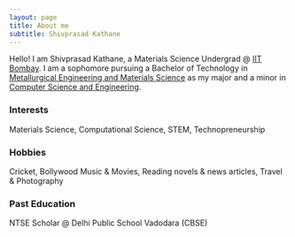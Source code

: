 ```yaml
---
layout: page
title: About me
subtitle: Shivprasad Kathane
---
```


Hello! I am Shivprasad Kathane, a Materials Science Undergrad @ [IIT Bombay](http://www.iitb.ac.in). I am a sophomore pursuing a Bachelor of Technology in [Metallurgical Engineering and Materials Science](http://www.iitb.ac.in/mems/en) as my major and a minor in [Computer Science and Engineering](http://www.cse.iitb.ac.in).

### Interests
Materials Science, Computational Science, STEM, Technopreneurship

### Hobbies
Cricket, Bollywood Music & Movies, Reading novels & news articles, Travel & Photography

### Past Education
NTSE Scholar @ Delhi Public School Vadodara (CBSE)
